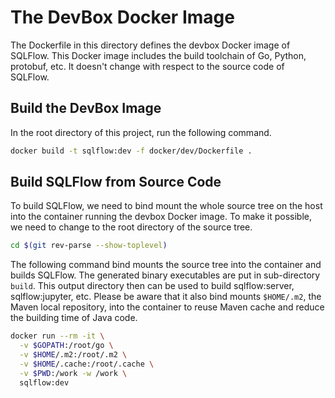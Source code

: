 # The DevBox Docker Image

The Dockerfile in this directory defines the devbox Docker image of
SQLFlow.  This Docker image includes the build toolchain of Go,
Python, protobuf, etc.  It doesn't change with respect to the source
code of SQLFlow.

## Build the DevBox Image

In the root directory of this project, run the following command.

```bash
docker build -t sqlflow:dev -f docker/dev/Dockerfile .
```

## Build SQLFlow from Source Code

To build SQLFlow, we need to bind mount the whole source tree on the
host into the container running the devbox Docker image.  To make it
possible, we need to change to the root directory of the source tree.

```bash
cd $(git rev-parse --show-toplevel)
```

The following command bind mounts the source tree into the container
and builds SQLFlow.  The generated binary executables are put in
sub-directory `build`.  This output directory then can be used to build
sqlflow:server, sqlflow:jupyter, etc. Please be aware that it also
bind mounts `$HOME/.m2`, the Maven local repository, into the container
to reuse Maven cache and reduce the building time of Java code.

```bash
docker run --rm -it \
  -v $GOPATH:/root/go \
  -v $HOME/.m2:/root/.m2 \
  -v $HOME/.cache:/root/.cache \
  -v $PWD:/work -w /work \
  sqlflow:dev
```

